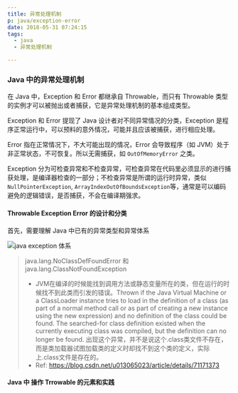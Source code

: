 ```yaml
---
title: 异常处理机制
p: java/exception-error
date: 2018-05-31 07:24:15
tags:
  - java
  - 异常处理机制

---
```


### Java 中的异常处理机制

在 Java 中，Exception 和 Error 都继承自 Throwable，而只有 Throwable 类型的实例才可以被抛出或者捕获，它是异常处理机制的基本组成类型。

Exception 和 Error 提现了 Java 设计者对不同异常情况的分类，Exception 是程序正常运行中，可以预料的意外情况，可能并且应该被捕获，进行相应处理。

Error 指在正常情况下，不大可能出现的情况，Error 会导致程序（如 JVM）处于非正常状态，不可恢复。所以无需捕获，如 `OutOfMemoryError`  之类。

Exception 分为可检查异常和不检查异常，可检查异常在代码里必须显示的进行捕获处理，是编译器检查的一部分；不检查异常是所谓的运行时异常，类似 `NullPointerException`, `ArrayIndexOutOfBoundsException`等，通常是可以编码避免的逻辑错误，是否捕获，不会在编译期强求。

#### Throwable Exception Error 的设计和分类

首先，需要理解 Java 中已有的异常类型和异常体系

![java exception 体系](/images/java-exception1.jpeg)

> java.lang.NoClassDefFoundError 和 java.lang.ClassNotFoundException
> - JVM在编译的时候能找到调用方法或静态变量所在的类，但在运行的时候找不到此类而引发的错误。Thrown if the Java Virtual Machine or a ClassLoader instance tries to load in the definition of a class (as part of a normal method call or as part of creating a new instance using the new expression) and no definition of the class could be found. The searched-for class definition existed when the currently executing class was compiled, but the definition can no longer be found. 出现这个异常，并不是说这个.class类文件不存在，而是类加载器试图加载类的定义时却找不到这个类的定义，实际上.class文件是存在的。
> - Ref: https://blog.csdn.net/u013065023/article/details/71171373

#### Java 中 操作 Trrowable 的元素和实践
